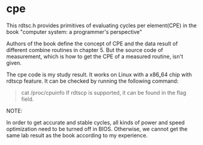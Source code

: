 cpe
===

This rdtsc.h provides primitives of evaluating cycles per element(CPE) in the book "computer system: a programmer's perspective"

Authors of the book define the concept of CPE and the data result of different combine routines in chapter 5. But the source code of measurement, which is how to get the CPE of a measured routine, isn't given. 

The cpe code is my study result. It works on Linux with a x86_64 chip with rdtscp feature. It can be checked by running the following command:
   > cat /proc/cpuinfo
If rdtscp is supported, it can be found in the flag field.


NOTE:

In order to get accurate and stable cycles, all kinds of power and speed optimization need to be turned off in BIOS. Otherwise, we cannot get the same lab result as the book according to my experience.
